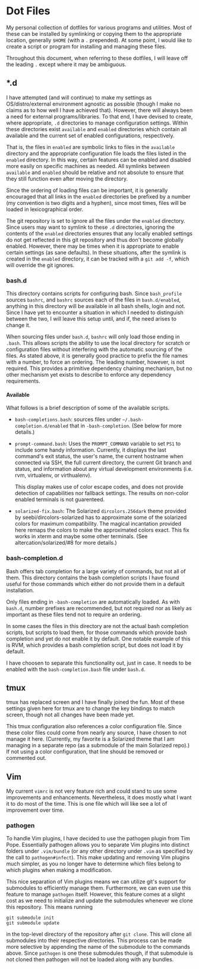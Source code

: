 # Dot Files

My personal collection of dotfiles for various programs and utilities.
Most of these can be installed by symlinking or copying them to the
appropriate location, generally `$HOME` (with a `.` prepended). At some
point, I would like to create a script or program for installing and
managing these files.

Throughout this document, when referring to these dotfiles, I will leave
off the leading `.` except where it may be ambiguous.

## \*.d

I have attempted (and will continue) to make my settings as
OS/distro/external environment agnostic as possible (though I make no
claims as to how well I have achieved that). However, there will always
been a need for external programs/libraries. To that end, I have devised
to create, where appropriate, `.d` directories to manage configuration
settings. Within these directories exist `available` and `enabled`
directories which contain all available and the current set of enabled
configurations, respectively.

That is, the files in `enabled` are symbolic links to files in the
`available` directory and the appropriate configuration file loads the
files listed in the `enabled` directory. In this way, certain features
can be enabled and disabled more easily on specific machines as needed.
All symlinks between `available` and `enabled` should be relative and
not absolute to ensure that they still function even after moving the
directory.

Since the ordering of loading files can be important, it is generally
encouraged that all links in the `enabled` directories be prefixed by a
number (my convention is two digits and a hyphen), since most times,
files will be loaded in lexicographical order.

The git repository is set to ignore all the files under the `enabled`
directory. Since users may want to symlink to these `.d` directories,
ignoring the contents of the `enabled` directories ensures that any
locally enabled settings do not get reflected in this git repository and
thus don't become globally enabled. However, there may be times when it
is appropriate to enable certain settings (as sane defaults). In these
situations, after the symlink is created in the `enabled` directory, it
can be tracked with a `git add -f`, which will override the git ignores.

### bash.d

This directory contains scripts for configuring bash. Since
`bash_profile` sources `bashrc`, and `bashrc` sources each of the files
in `bash.d/enabled`, anything in this directory will be available in all
bash shells, login and not. Since I have yet to encounter a situation in
which I needed to distinguish between the two, I will leave this setup
until, and if, the need arises to change it.

When sourcing files under `bash.d`, `bashrc` will only load those ending
in `.bash`. This allows scripts the ability to use the local directory
for scratch or configuration files without interfering with the
automatic sourcing of the files. As stated above, it is generally good
practice to prefix the file names with a number, to force an ordering.
The leading number, however, is not required. This provides a primitive
dependency chaining mechanism, but no other mechanism yet exists to
describe to enforce any dependency requirements.

#### Available

What follows is a brief description of some of the available scripts.

*   `bash-completions.bash`: sources files under
    `~/.bash-completion.d/enabled` that in `-bash-completion`. (See
    below for more details.)

*   `prompt-command.bash`: Uses the `PROMPT_COMMAND` variable to set
    `PS1` to include some handy information. Currently, it displays the
    last command's exit status, the user's name, the current hostname
    when connected via SSH, the full current directory, the current Git
    branch and status, and information about any virtual development
    environments (i.e. rvm, virtualenv, or virthualenv).

    This display makes use of color escape codes, and does not provide
    detection of capabilities nor fallback settings. The results on
    non-color enabled terminals is not guarenteed.

*   `solarized-fix.bash`: The Solarized `dircolors.256dark` theme
    provided by seebi/dircolors-solarized has to approximate some of the
    solarized colors for maximum compatibility. The magical incantation
    provided here remaps the colors to make the approximated colors
    exact. This fix works in xterm and maybe some other terminals. (See
    altercation/solarized/#8 for more details.)

### bash-completion.d

Bash offers tab completion for a large variety of commands, but not all
of them. This directory contains the bash completion scripts I have
found useful for those commands which either do not provide them in a
default installation.

Only files ending in `-bash-completion` are automatically loaded. As
with `bash.d`, number prefixes are recommended, but not required nor as
likely as important as these files tend not to require an ordering.

In some cases the files in this directory are not the actual bash
completion scripts, but scripts to load them, for those commands which
provide bash completion and yet do not enable it by default. One notable
example of this is RVM, which provides a bash completion script, but
does not load it by default.

I have choosen to separate this functionality out, just in case. It
needs to be enabled with the `bash-completion.bash` file under `bash.d`.

## tmux

tmux has replaced screen and I have finally joined the fun. Most of
these settings given here for tmux are to change the key bindings to
match screen, though not all changes have been made yet.

This tmux configuration also references a color configuration file.
Since these color files could come from nearly any source, I have chosen
to not manage it here. (Currently, my favorite is a Solarized theme that
I am managing in a separate repo (as a submodule of the main Solarized
repo).) If not using a color configuration, that line should be removed
or commented out.

## Vim

My current `vimrc` is not very feature rich and could stand to use some
improvements and enhancements. Nevertheless, it does mostly what I want
it to do most of the time. This is one file which will like see a lot of
improvement over time.

### pathogen

To handle Vim plugins, I have decided to use the pathogen plugin from
Tim Pope. Essentially pathogen allows you to separate Vim plugins into
distinct folders under `.vim/bundle` (or any other directory under
`.vim` as specified by the call to `pathogen#infect`). This make
updating and removing Vim plugins much simpler, as you no longer have to
determine which files belong to which plugins when making a
modification.

This nice separation of Vim plugins means we can utilize git's support
for submodules to efficiently manage them. Furthermore, we can even use
this feature to manage `pathogen` itself. However, this feature comes at
a slight cost as we need to initialize and update the submodules
whenever we clone this repository. This means running

    git submodule init
    git submodule update

in the top-level directory of the repository after `git clone`. This
will clone all submodules into their respective directories. This
process can be made more selective by appending the name of the
submodule to the commands above. Since `pathogen` is one these
submodules though, if that submodule is not cloned then pathogen will
not be loaded along with any bundles.

